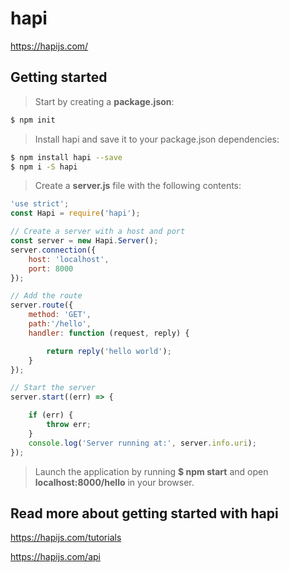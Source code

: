 # hapi

https://hapijs.com/  

## Getting started

> Start by creating a **package.json**:

```sh
$ npm init
``` 

> Install hapi and save it to your package.json dependencies: 

```sh
$ npm install hapi --save
$ npm i -S hapi
``` 

> Create a **server.js** file with the following contents:  

```js
'use strict';
const Hapi = require('hapi');

// Create a server with a host and port
const server = new Hapi.Server();
server.connection({ 
    host: 'localhost', 
    port: 8000 
});

// Add the route
server.route({
    method: 'GET',
    path:'/hello', 
    handler: function (request, reply) {

        return reply('hello world');
    }
});

// Start the server
server.start((err) => {

    if (err) {
        throw err;
    }
    console.log('Server running at:', server.info.uri);
});
``` 

> Launch the application by running **$ npm start** and open **localhost:8000/hello** in your browser.  

## Read more about getting started with hapi  

https://hapijs.com/tutorials  

https://hapijs.com/api  


